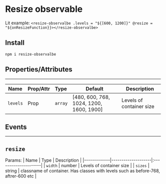 # Resize observable

Lit example: `<resize-observalbe .levels = "${[600, 1200]}" @resize = "${onResizeFunction}}></resize-observalbe>`

## Install

```npm i resize-observalbe```

## Properties/Attributes

* * *

| Name        | Prop/Attr    | Type                     |  Default                 | Description             |
|-------------|--------------|:-------------------------|--------------------------|-------------------------|
| `levels`    | Prop         | `array`                  | [480, 600, 768, 1024, 1200, 1600, 1900] | Levels of container size |

## Events

* * *

## `resize`

Params:
| Name        | Type               |  Description        |
|-------------|--------------------|:---------------------|
| `width`     | number             | Levels of container size |
| `sizes`     | string             | classname of container. Has classes with levels such as before-768, aftrer-600 etc |

